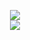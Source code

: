 <p align='center'>
  <a href="https://github.com/rogy-AquaLab/omniboat_robokit/archive/refs/heads/main.zip" style="text-decoration:none">
    <img src="https://img.shields.io/badge/ダウンロードはこちら📥%20-%234f88d1.svg?style=for-the-badge&logoColor=black"/>
  </a>
  <br>
  <a href="https://rogy-AquaLab.github.io" style="color:#4FC08D;text-decoration:none;">
    <img src="https://img.shields.io/badge/詳細はこちら📝%20-%2349b383.svg?style=for-the-badge&logoColor=white"/>
  </a>
</p>
